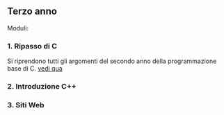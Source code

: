 ## Terzo anno

Moduli:

### 1. Ripasso di C

Si riprendono tutti gli argomenti del secondo anno della programmazione base di C. [vedi qua](#secondo-anno)

### 2. Introduzione C++
### 3. Siti Web